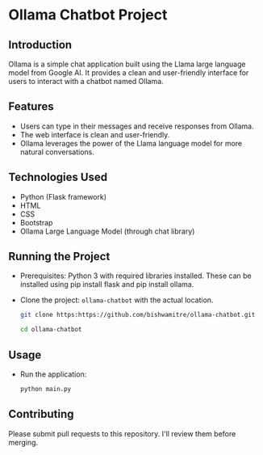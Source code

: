 # Ollama Chatbot Project

## Introduction
Ollama is a simple chat application built using the Llama large language model from Google AI. It provides a clean and user-friendly interface for 
users to interact with a chatbot named Ollama.

## Features
* Users can type in their messages and receive responses from Ollama.
* The web interface is clean and user-friendly.
* Ollama leverages the power of the Llama language model for more natural conversations.

## Technologies Used
* Python (Flask framework)
* HTML
* CSS
* Bootstrap
* Ollama Large Language Model (through chat library)

## Running the Project
* Prerequisites: Python 3 with required libraries installed. These can be installed using pip install flask and pip install ollama.
* Clone the project: `ollama-chatbot` with the actual location.

    ```Bash
    git clone https:https://github.com/bishwamitre/ollama-chatbot.git
    ```
    ```Bash
    cd ollama-chatbot
    ```
## Usage
* Run the application:

    ```Bash
    python main.py
    ```

## Contributing
Please submit pull requests to this repository. I'll review them before merging.